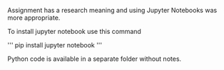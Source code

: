 Assignment has a research meaning and using Jupyter Notebooks was more appropriate.

To install jupyter notebook use this command

'''
pip install jupyter notebook
'''

Python code is available in a separate folder without notes.
